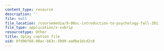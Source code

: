 ```yaml
---
content_type: resource
description: ''
file: null
file_location: /coursemedia/9-00sc-introduction-to-psychology-fall-2011/0fd96f6600acb63c3999aa0be1dcd2c8_Qw4SkvZ03cc.srt
file_type: application/x-subrip
resourcetype: Other
title: 3play caption file
uid: 0fd96f66-00ac-b63c-3999-aa0be1dcd2c8
---
```

